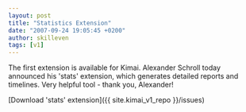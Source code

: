 ```yaml
---
layout: post
title: "Statistics Extension"
date: "2007-09-24 19:05:45 +0200"
author: skilleven
tags: [v1]
---
```


The first extension is available for Kimai.
Alexander Schroll today announced his 'stats' extension, which generates detailed reports and timelines.
Very helpful tool - thank you, Alexander!

[Download 'stats' extension]({{ site.kimai_v1_repo }}/issues)
